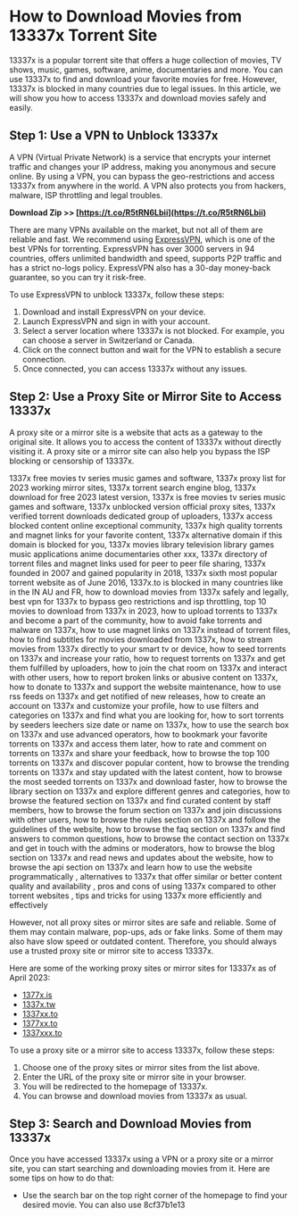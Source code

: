 # How to Download Movies from 13337x Torrent Site
 
13337x is a popular torrent site that offers a huge collection of movies, TV shows, music, games, software, anime, documentaries and more. You can use 13337x to find and download your favorite movies for free. However, 13337x is blocked in many countries due to legal issues. In this article, we will show you how to access 13337x and download movies safely and easily.
 
## Step 1: Use a VPN to Unblock 13337x
 
A VPN (Virtual Private Network) is a service that encrypts your internet traffic and changes your IP address, making you anonymous and secure online. By using a VPN, you can bypass the geo-restrictions and access 13337x from anywhere in the world. A VPN also protects you from hackers, malware, ISP throttling and legal troubles.
 
**Download Zip >> [https://t.co/R5tRN6Lbii](https://t.co/R5tRN6Lbii)**


 
There are many VPNs available on the market, but not all of them are reliable and fast. We recommend using [ExpressVPN](https://www.wizcase.com/download/expressvpn/), which is one of the best VPNs for torrenting. ExpressVPN has over 3000 servers in 94 countries, offers unlimited bandwidth and speed, supports P2P traffic and has a strict no-logs policy. ExpressVPN also has a 30-day money-back guarantee, so you can try it risk-free.
 
To use ExpressVPN to unblock 13337x, follow these steps:
 
1. Download and install ExpressVPN on your device.
2. Launch ExpressVPN and sign in with your account.
3. Select a server location where 13337x is not blocked. For example, you can choose a server in Switzerland or Canada.
4. Click on the connect button and wait for the VPN to establish a secure connection.
5. Once connected, you can access 13337x without any issues.

## Step 2: Use a Proxy Site or Mirror Site to Access 13337x
 
A proxy site or a mirror site is a website that acts as a gateway to the original site. It allows you to access the content of 13337x without directly visiting it. A proxy site or a mirror site can also help you bypass the ISP blocking or censorship of 13337x.
 
1337x free movies tv series music games and software,  1337x proxy list for 2023 working mirror sites,  1337x torrent search engine blog,  1337x download for free 2023 latest version,  1337x is free movies tv series music games and software,  1337x unblocked version official proxy sites,  1337x verified torrent downloads dedicated group of uploaders,  1337x access blocked content online exceptional community,  1337x high quality torrents and magnet links for your favorite content,  1337x alternative domain if this domain is blocked for you,  1337x movies library television library games music applications anime documentaries other xxx,  1337x directory of torrent files and magnet links used for peer to peer file sharing,  1337x founded in 2007 and gained popularity in 2018,  1337x sixth most popular torrent website as of June 2016,  1337x.to is blocked in many countries like in the IN AU and FR,  how to download movies from 1337x safely and legally,  best vpn for 1337x to bypass geo restrictions and isp throttling,  top 10 movies to download from 1337x in 2023,  how to upload torrents to 1337x and become a part of the community,  how to avoid fake torrents and malware on 1337x,  how to use magnet links on 1337x instead of torrent files,  how to find subtitles for movies downloaded from 1337x,  how to stream movies from 1337x directly to your smart tv or device,  how to seed torrents on 1337x and increase your ratio,  how to request torrents on 1337x and get them fulfilled by uploaders,  how to join the chat room on 1337x and interact with other users,  how to report broken links or abusive content on 1337x,  how to donate to 1337x and support the website maintenance,  how to use rss feeds on 1337x and get notified of new releases,  how to create an account on 1337x and customize your profile,  how to use filters and categories on 1337x and find what you are looking for,  how to sort torrents by seeders leechers size date or name on 1337x,  how to use the search box on 1337x and use advanced operators,  how to bookmark your favorite torrents on 1337x and access them later,  how to rate and comment on torrents on 1337x and share your feedback,  how to browse the top 100 torrents on 1337x and discover popular content,  how to browse the trending torrents on 1337x and stay updated with the latest content,  how to browse the most seeded torrents on 1337x and download faster,  how to browse the library section on 1337x and explore different genres and categories,  how to browse the featured section on 1337x and find curated content by staff members,  how to browse the forum section on 1337x and join discussions with other users,  how to browse the rules section on 1337x and follow the guidelines of the website,  how to browse the faq section on 1337x and find answers to common questions,  how to browse the contact section on 1337x and get in touch with the admins or moderators,  how to browse the blog section on 1337x and read news and updates about the website,  how to browse the api section on 1337x and learn how to use the website programmatically ,  alternatives to 1337x that offer similar or better content quality and availability ,  pros and cons of using 1337x compared to other torrent websites ,  tips and tricks for using 1337x more efficiently and effectively
 
However, not all proxy sites or mirror sites are safe and reliable. Some of them may contain malware, pop-ups, ads or fake links. Some of them may also have slow speed or outdated content. Therefore, you should always use a trusted proxy site or mirror site to access 13337x.
 
Here are some of the working proxy sites or mirror sites for 13337x as of April 2023:

- [1377x.is](https://www.1377x.is/)
- [1337x.tw](https://www.1337x.tw/)
- [1337xx.to](https://www.1337xx.to/)
- [1377xx.to](https://www.1377xx.to/)
- [1337xxx.to](https://www.1337xxx.to/)

To use a proxy site or a mirror site to access 13337x, follow these steps:

1. Choose one of the proxy sites or mirror sites from the list above.
2. Enter the URL of the proxy site or mirror site in your browser.
3. You will be redirected to the homepage of 13337x.
4. You can browse and download movies from 13337x as usual.

## Step 3: Search and Download Movies from 13337x
 
Once you have accessed 13337x using a VPN or a proxy site or a mirror site, you can start searching and downloading movies from it. Here are some tips on how to do that:

- Use the search bar on the top right corner of the homepage to find your desired movie. You can also use 8cf37b1e13


